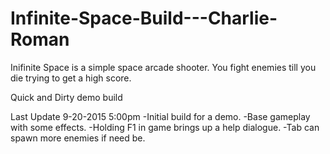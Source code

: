 # Infinite-Space-Build---Charlie-Roman

Inifinite Space is a simple space arcade shooter. You fight enemies till you die trying to get a high score.

Quick and Dirty demo build

Last Update 9-20-2015 5:00pm
	-Initial build for a demo.
	-Base gameplay with some effects. 
	-Holding F1 in game brings up a help dialogue.
	-Tab can spawn more enemies if need be.  
